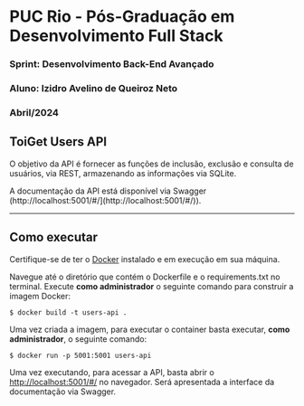# PUC Rio - Pós-Graduação em Desenvolvimento Full Stack
### Sprint: Desenvolvimento Back-End Avançado
### Aluno: Izidro Avelino de Queiroz Neto
### Abril/2024

## ToiGet Users API

O objetivo da API é fornecer as funções de inclusão, exclusão e consulta de usuários, via REST, armazenando as informações via SQLite.

A documentação da API está disponível via Swagger (http://localhost:5001/#/](http://localhost:5001/#/)).

---
## Como executar

Certifique-se de ter o [Docker](https://docs.docker.com/engine/install/) instalado e em execução em sua máquina.

Navegue até o diretório que contém o Dockerfile e o requirements.txt no terminal.
Execute **como administrador** o seguinte comando para construir a imagem Docker:

```
$ docker build -t users-api .
```

Uma vez criada a imagem, para executar o container basta executar, **como administrador**, o seguinte comando:

```
$ docker run -p 5001:5001 users-api
```

Uma vez executando, para acessar a API, basta abrir o [http://localhost:5001/#/](http://localhost:5001/#/) no navegador. Será apresentada a interface da documentação via Swagger.
